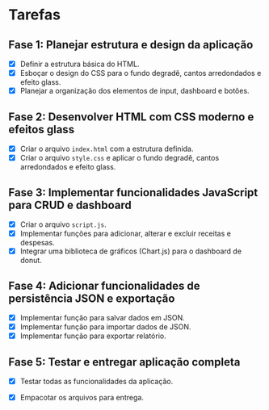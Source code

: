# Tarefas

## Fase 1: Planejar estrutura e design da aplicação
- [x] Definir a estrutura básica do HTML.
- [x] Esboçar o design do CSS para o fundo degradê, cantos arredondados e efeito glass.
- [x] Planejar a organização dos elementos de input, dashboard e botões.

## Fase 2: Desenvolver HTML com CSS moderno e efeitos glass
- [x] Criar o arquivo `index.html` com a estrutura definida.
- [x] Criar o arquivo `style.css` e aplicar o fundo degradê, cantos arredondados e efeito glass.

## Fase 3: Implementar funcionalidades JavaScript para CRUD e dashboard
- [x] Criar o arquivo `script.js`.
- [x] Implementar funções para adicionar, alterar e excluir receitas e despesas.
- [x] Integrar uma biblioteca de gráficos (Chart.js) para o dashboard de donut.

## Fase 4: Adicionar funcionalidades de persistência JSON e exportação
- [x] Implementar função para salvar dados em JSON.
- [x] Implementar função para importar dados de JSON.
- [x] Implementar função para exportar relatório.

## Fase 5: Testar e entregar aplicação completa
- [x] Testar todas as funcionalidades da aplicação.
- [x] Empacotar os arquivos para entrega.

